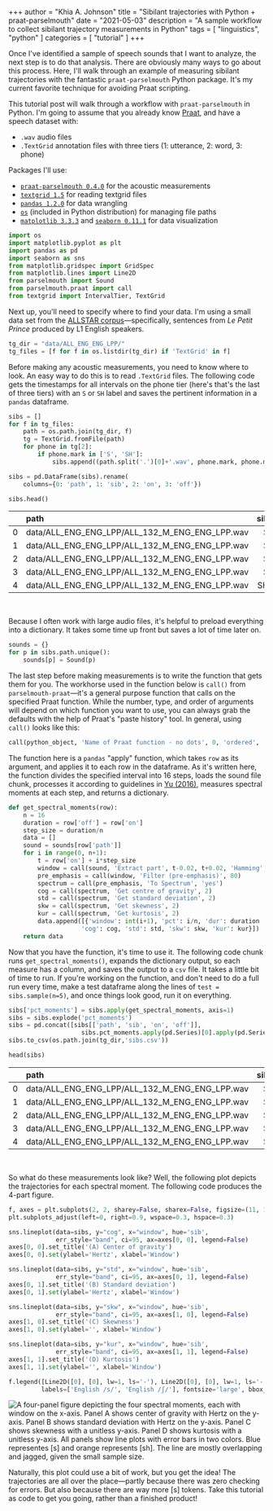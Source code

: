 +++
author = "Khia A. Johnson"
title = "Sibilant trajectories with Python + praat-parselmouth"
date = "2021-05-03"
description = "A sample workflow to collect sibilant trajectory measurements in Python"
tags = [
    "linguistics",
    "python"
]
categories = [
	"tutorial"
	]
+++

Once I've identified a sample of speech sounds that I want to analyze, the next step is to do that analysis. There are obviously many ways to go about this process. Here, I'll walk through an example of measuring sibilant trajectories with the fantastic `praat-parselmouth` Python package. It's my current favorite technique for avoiding Praat scripting.

 <!--more-->

This tutorial post will walk through a workflow with `praat-parselmouth` in Python. I'm going to assume that you already know [Praat](https://www.fon.hum.uva.nl/praat/), and have a speech dataset with:
- `.wav` audio files
- `.TextGrid` annotation files with three tiers (1: utterance, 2: word, 3: phone)

Packages I'll use:
- [`praat-parselmouth 0.4.0`](https://parselmouth.readthedocs.io/en/stable/index.html) for the acoustic measurements
- [`textgrid 1.5`](https://github.com/kylebgorman/textgrid) for reading textgrid files
- [`pandas 1.2.0`](https://pandas.pydata.org/pandas-docs/stable/index.html) for data wrangling
- [`os`](https://docs.python.org/3/library/os.html) (included in Python distribution) for managing file paths
- [`matplotlib 3.3.3`](https://matplotlib.org/) and [`seaborn 0.11.1`](https://seaborn.pydata.org/) for data visualization

```py
import os
import matplotlib.pyplot as plt
import pandas as pd
import seaborn as sns
from matplotlib.gridspec import GridSpec
from matplotlib.lines import Line2D
from parselmouth import Sound
from parselmouth.praat import call
from textgrid import IntervalTier, TextGrid
```

Next up, you'll need to specify where to find your data. I'm using a small data set from the [ALLSTAR corpus](https://groups.linguistics.northwestern.edu/speech_comm_group/allsstar2/#!/)—specifically, sentences from *Le Petit Prince* produced by L1 English speakers. 

```py
tg_dir = "data/ALL_ENG_ENG_LPP/"
tg_files = [f for f in os.listdir(tg_dir) if 'TextGrid' in f]
```

Before making any acoustic measurements, you need to know where to look. An easy way to do this is to read `.TextGrid` files. The following code gets the timestamps for all intervals on the phone tier (here's that's the last of three tiers) with an `S` or `SH` label and saves the pertinent information in a `pandas` dataframe.

```py
sibs = []
for f in tg_files:
    path = os.path.join(tg_dir, f)
    tg = TextGrid.fromFile(path)
    for phone in tg[2]:
        if phone.mark in ['S', 'SH']:
            sibs.append((path.split('.')[0]+'.wav', phone.mark, phone.minTime, phone.maxTime))

sibs = pd.DataFrame(sibs).rename(
    columns={0: 'path', 1: 'sib', 2: 'on', 3: 'off'})

sibs.head()
```
| | path | sib | on | off |
| :--- | :--- | ---: | ---: | ---: |
| 0 | data/ALL_ENG_ENG_LPP/ALL_132_M_ENG_ENG_LPP.wav | S  | 0.193 | 0.313 |
| 1 | data/ALL_ENG_ENG_LPP/ALL_132_M_ENG_ENG_LPP.wav | S  | 1.843 | 1.902 |
| 2 | data/ALL_ENG_ENG_LPP/ALL_132_M_ENG_ENG_LPP.wav | S  | 3.227 | 3.267 |
| 3 | data/ALL_ENG_ENG_LPP/ALL_132_M_ENG_ENG_LPP.wav | S  | 3.597 | 3.687 |
| 4 | data/ALL_ENG_ENG_LPP/ALL_132_M_ENG_ENG_LPP.wav | SH | 6.113 | 6.253 |

<br>

Because I often work with large audio files, it's helpful to preload everything into a dictionary. It takes some time up front but saves a lot of time later on. 

```py
sounds = {}
for p in sibs.path.unique():
    sounds[p] = Sound(p)
```

The last step before making measurements is to write the function that gets them for you. The workhorse used in the function below is `call()` from `parselmouth-praat`—it's a general purpose function that calls on the specified Praat function. While the number, type, and order of arguments will depend on which function you want to use, you can always grab the defaults with the help of Praat's "paste history" tool. In general, using `call()` looks like this:

```py
call(python_object, 'Name of Praat function - no dots', 0, 'ordered', 'args')
```

The function here is a `pandas` "apply" function, which takes `row` as its argument, and applies it to each row in the dataframe. As it's written here, the function divides the specified interval into 16 steps, loads the sound file chunk, processes it according to guidelines in [Yu (2016)](http://asa.scitation.org/doi/abs/10.1121/1.4944992), measures spectral moments at each step, and returns a dictionary. 

```py
def get_spectral_moments(row):
    n = 16
    duration = row['off'] = row['on']
    step_size = duration/n
    data = []
    sound = sounds[row['path']]
    for i in range(0, n+1):
        t = row['on'] + i*step_size
        window = call(sound, 'Extract part', t-0.02, t+0.02, 'Hamming', 1, 'yes')
        pre_emphasis = call(window, 'Filter (pre-emphasis)', 80)
        spectrum = call(pre_emphasis, 'To Spectrum', 'yes')
        cog = call(spectrum, 'Get centre of gravity', 2)
        std = call(spectrum, 'Get standard deviation', 2)
        skw = call(spectrum, 'Get skewness', 2)
        kur = call(spectrum, 'Get kurtosis', 2)
        data.append([{'window': int(i+1), 'pct': i/n, 'dur': duration ,
                    'cog': cog, 'std': std, 'skw': skw, 'kur': kur}])
    return data
```

Now that you have the function, it's time to use it. The following code chunk runs `get_spectral_moments()`, expands the dictionary output, so each measure has a column, and saves the output to a `csv` file. It takes a little bit of time to run. If you're working on the function, and don't need to do a full run every time, make a test dataframe along the lines of `test = sibs.sample(n=5)`, and once things look good, run it on everything. 

```py
sibs['pct_moments'] = sibs.apply(get_spectral_moments, axis=1)
sibs = sibs.explode('pct_moments')
sibs = pd.concat([sibs[['path', 'sib', 'on', 'off']],
                    sibs.pct_moments.apply(pd.Series)[0].apply(pd.Series)], axis=1)
sibs.to_csv(os.path.join(tg_dir,'sibs.csv'))

head(sibs)
```
| | path | sib | on | off | window | pct | dur | cog | std | skw | kur |
| :--- | :--- | ---: | ---: | ---: |  ---: | ---: | ---: | ---: | ---: | ---: | ---: |
| 0 | data/ALL_ENG_ENG_LPP/ALL_132_M_ENG_ENG_LPP.wav | S | 0.19 | 0.31 | 1.0 | 0.00 | 0.19 | 5056.18 | 1994.65 | -0.46 |  0.06 |
| 1 | data/ALL_ENG_ENG_LPP/ALL_132_M_ENG_ENG_LPP.wav | S | 0.19 | 0.31 | 2.0 | 0.06 | 0.19 | 6205.59 | 1462.78 | -0.61 |  0.90 |
| 2 | data/ALL_ENG_ENG_LPP/ALL_132_M_ENG_ENG_LPP.wav | S | 0.19 | 0.31 | 3.0 | 0.12 | 0.19 | 6211.34 | 1284.72 |  0.10 |  0.34 |
| 3 | data/ALL_ENG_ENG_LPP/ALL_132_M_ENG_ENG_LPP.wav | S | 0.19 | 0.31 | 4.0 | 0.19 | 0.19 | 6398.85 | 1399.34 |  0.28 | -0.48 |
| 4 | data/ALL_ENG_ENG_LPP/ALL_132_M_ENG_ENG_LPP.wav | S | 0.19 | 0.31 | 5.0 | 0.25 | 0.19 | 6713.47 | 1361.21 |  0.02 | -0.42 |

<br> 

So what do these measurements look like? Well, the following plot depicts the trajectories for each spectral moment. The following code produces the 4-part figure. 

```py
f, axes = plt.subplots(2, 2, sharey=False, sharex=False, figsize=(11, 10))
plt.subplots_adjust(left=0, right=0.9, wspace=0.3, hspace=0.3)

sns.lineplot(data=sibs, y="cog", x="window", hue='sib',
             err_style="band", ci=95, ax=axes[0, 0], legend=False)
axes[0, 0].set_title('(A) Center of gravity')
axes[0, 0].set(ylabel='Hertz', xlabel='Window')

sns.lineplot(data=sibs, y="std", x="window", hue='sib',
             err_style="band", ci=95, ax=axes[0, 1], legend=False)
axes[0, 1].set_title('(B) Standard deviation')
axes[0, 1].set(ylabel='Hertz', xlabel='Window')

sns.lineplot(data=sibs, y="skw", x="window", hue='sib',
             err_style="band", ci=95, ax=axes[1, 0], legend=False)
axes[1, 0].set_title('(C) Skewness')
axes[1, 0].set(ylabel='', xlabel='Window')

sns.lineplot(data=sibs, y="kur", x="window", hue='sib',
             err_style="band", ci=95, ax=axes[1, 1], legend=False)
axes[1, 1].set_title('(D) Kurtosis')
axes[1, 1].set(ylabel='', xlabel='Window')

f.legend([Line2D([0], [0], lw=1, ls='-'), Line2D([0], [0], lw=1, ls='-')],
         labels=['English /s/', 'English /ʃ/'], fontsize='large', bbox_to_anchor=(1.08, 0.5))

```

![A four-panel figure depicting the four spectral moments, each with window on the x-axis. Panel A shows center of gravity with Hertz on the y-axis. Panel B shows standard deviation with Hertz on the y-axis. Panel C shows skewness with a unitless y-axis. Panel D shows kurtosis with a unitless y-axis. All panels show line plots with error bars in two colors. Blue representes [s] and orange represents [sh]. The line are mostly overlapping and jagged, given the small sample size. ](/images/parselmouth-sibilants.png)

Naturally, this plot could use a bit of work, but you get the idea! The trajectories are all over the place—partly because there was zero checking for errors. But also because there are way more [s] tokens. Take this tutorial as code to get you going, rather than a finished product!